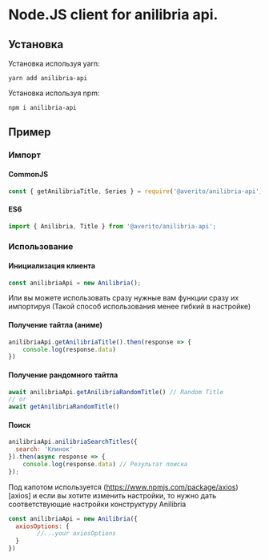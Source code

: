 # Node.JS client for anilibria api.

## Установка

Установка используя yarn:

```
yarn add anilibria-api
```

Установка используя npm:

```
npm i anilibria-api
```

## Пример

### Импорт

#### CommonJS

```ts
const { getAnilibriaTitle, Series } = require('@averito/anilibria-api');
```

#### ES6

```ts
import { Anilibria, Title } from '@averito/anilibria-api';
```

### Использование

#### Инициализация клиента

```ts
const anilibriaApi = new Anilibria();
```
Или вы можете использовать сразу нужные вам функции сразу их импортируя (Такой способ использования менее гибкий в настройке)

#### Получение тайтла (аниме)

```js
anilibriaApi.getAnilibriaTitle().then(response => {
	console.log(response.data)
})
```

#### Получение рандомного тайтла
```js
await anilibriaApi.getAnilibriaRandomTitle() // Random Title
// or
await getAnilibriaRandomTitle()
````

#### Поиск

```js
anilibriaApi.anilibriaSearchTitles({
  search: 'Клинок'
}).then(async response => {
	console.log(response.data) // Результат поиска
});
```

Под капотом используется (https://www.npmjs.com/package/axios)[axios] и если вы хотите изменить настройки, то нужно дать соответствующие настройки конструктуру Anilibria
```js
const anilibriaApi = new Anilibria({
  axiosOptions: {
		//...your axiosOptions
  }
})
```

